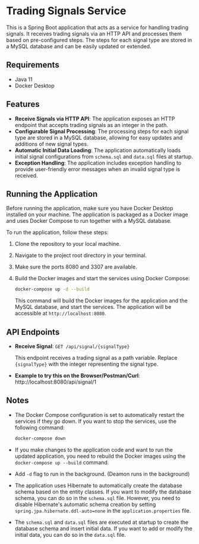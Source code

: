 # Trading Signals Service

This is a Spring Boot application that acts as a service for handling trading signals. It receives trading signals via an HTTP API and processes them based on pre-configured steps. The steps for each signal type are stored in a MySQL database and can be easily updated or extended.

## Requirements

- Java 11
- Docker Desktop

## Features

- **Receive Signals via HTTP API**: The application exposes an HTTP endpoint that accepts trading signals as an integer in the path. 
- **Configurable Signal Processing**: The processing steps for each signal type are stored in a MySQL database, allowing for easy updates and additions of new signal types.
- **Automatic Initial Data Loading**: The application automatically loads initial signal configurations from `schema.sql` and `data.sql` files at startup.
- **Exception Handling**: The application includes exception handling to provide user-friendly error messages when an invalid signal type is received.

## Running the Application

Before running the application, make sure you have Docker Desktop installed on your machine. The application is packaged as a Docker image and uses Docker Compose to run together with a MySQL database.

To run the application, follow these steps:

1. Clone the repository to your local machine.
2. Navigate to the project root directory in your terminal.
3. Make sure the ports 8080 and 3307 are available.
4. Build the Docker images and start the services using Docker Compose:

    ```bash
    docker-compose up -d --build
    ```

    This command will build the Docker images for the application and the MySQL database, and start the services. The application will be accessible at `http://localhost:8080`.

## API Endpoints

- **Receive Signal**: `GET /api/signal/{signalType}`

    This endpoint receives a trading signal as a path variable. Replace `{signalType}` with the integer representing the signal type.
  
- **Example to try this on the Browser/Postman/Curl**: http://localhost:8080/api/signal/1

## Notes

- The Docker Compose configuration is set to automatically restart the services if they go down. If you want to stop the services, use the following command:

    ```bash
    docker-compose down
    ```

- If you make changes to the application code and want to run the updated application, you need to rebuild the Docker images using the `docker-compose up --build` command.
- Add `-d` flag to run in the background. (Deamon runs in the background) 
- The application uses Hibernate to automatically create the database schema based on the entity classes. If you want to modify the database schema, you can do so in the `schema.sql` file. However, you need to disable Hibernate's automatic schema creation by setting `spring.jpa.hibernate.ddl-auto=none` in the `application.properties` file.

- The `schema.sql` and `data.sql` files are executed at startup to create the database schema and insert initial data. If you want to add or modify the initial data, you can do so in the `data.sql` file.

